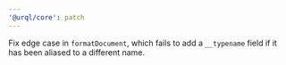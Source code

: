 ```yaml
---
'@urql/core': patch
---
```


Fix edge case in `formatDocument`, which fails to add a `__typename` field if it has been aliased to a different name.
